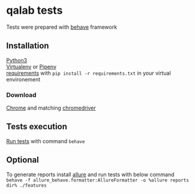 # qalab tests

Tests were prepared with [behave](https://behave.readthedocs.io/en/stable/) framework  

## Installation
[Python3](https://www.python.org/downloads/)  
[Virtualenv](https://virtualenv.pypa.io/en/stable/) or [Pipenv](https://github.com/pypa/pipenv)  
[requirements](./requirements.txt) with `pip install -r requirements.txt` in your virtual environement  
### Download  
[Chrome](https://www.google.com/intl/pl_pl/chrome/) and matching [chromedriver](https://chromedriver.chromium.org/downloads)   
  
## Tests execution  
[Run tests](https://behave.readthedocs.io/en/stable/tutorial.html) with command `behave`
  
## Optional
To generate reports install [allure](https://docs.qameta.io/allure/#_installing_a_commandline) and run tests with below command  
`behave -f allure_behave.formatter:AllureFormatter -o %allure reports dir% ./features`
